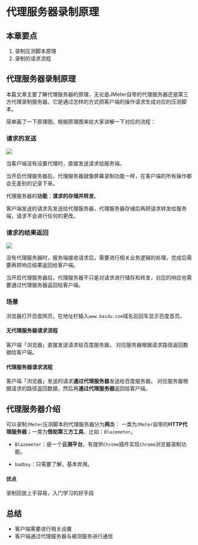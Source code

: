 # 代理服务器录制原理

## 本章要点
1. 录制压测脚本原理
1. 录制的请求流程

## 代理服务器录制原理

本篇文章主要了解代理服务器的原理，无论是JMeter自带的代理服务器还是第三方代理录制服务器。它是通过怎样的方式把客户端的操作请求生成对应的压测脚本。

简单画了一下原理图，根据原理图来给大家讲解一下对应的流程：

### 请求的发送

![](https://cdn.jsdelivr.net/gh/TesterDevSoul/pic/manual/20230202164929.png)

当客户端没有设置代理时，直接发送请求给服务端。

当开启代理服务器后，代理服务器就像屏幕录制功能一样，在客户端的所有操作都会无差别的记录下来。

代理服务器的**功能**：**请求的存储并转发**。

客户端发送的请求先发送给代理服务器，代理服务器存储后再把请求转发给服务端，请求不会进行任何的更改。

### 请求的结果返回

![](https://cdn.jsdelivr.net/gh/TesterDevSoul/pic/manual/20230203112219.png)

没有代理服务器时，服务端接收请求后，需要进行相关业务逻辑的处理，完成后需要再把响应结果返回给客户端。

当开启代理服务器后，代理服务器不只是对请求进行储存和转发，对应的响应也需要通过代理服务器返回给客户端。

### 场景

浏览器打开百度网页，在地址栏输入`www.baidu.com`域名后回车显示百度首页。

#### 无代理服务器请求流程

客户端「浏览器」直接发送请求给百度服务器。
对应服务器根据请求路径返回数据给客户端。

#### 代理服务器请求流程

客户端「浏览器」发送的请求**通过代理服务器**发送给百度服务器。
对应服务器根据请求的路径返回数据，然后再**通过代理服务器**返回给客户端。

## 代理服务器介绍

可以录制`JMeter`压测脚本的代理服务器分为**两**类： 一类为`JMeter`自带的**HTTP代理服务器**；一类为**借助第三方工具**，比如：`Blazemeter`。

- `Blazemeter`：是一个**云测平台**，有提供`Chrome`插件实现`Chrome`浏览器录制功能。

- `badboy`：只需要了解，基本弃用。

#### 优点
录制回放上手容易，入门学习的好手段
## 总结

- 客户端需要进行相关设置
- 客户端通过代理服务器与被测服务进行通信